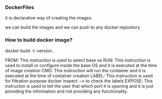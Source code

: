 ### DockerFiles

it is declarative way of creating the images.

we can build the images and we can push to any docker repository

### How to build docker image?

docker build -t <image-name>:version .

FROM: This instruction is used to select base os
RUN: This instruction is used to install or configure inside the base OS and it is executed at the time of image creation
CMD: This instruction will run the container and it is executed at the time of container creation
LABEL: This instruction is used for filtration purpose
docker inspect <image-id>--> to check the labels
EXPOSE: This instructon is used to tell the user that which port it is opening and it is just providing the information and not providing any functionality.

